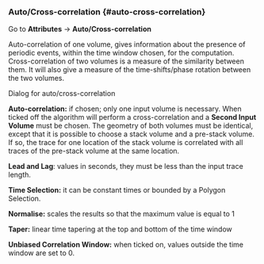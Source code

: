 ### Auto/Cross-correlation {#auto-cross-correlation}

Go to **Attributes** → **Auto/Cross-correlation**

Auto-correlation of one volume, gives information about the presence of periodic events, within the time window chosen, for the computation. Cross-correlation of two volumes is a measure of the similarity between them. It will also give a measure of the time-shifts/phase rotation between the two volumes.

Dialog for auto/cross-correlation

**Auto-correlation:** if chosen; only one input volume is necessary. When ticked off the algorithm will perform a cross-correlation and a **Second Input Volume** must be chosen. The geometry of both volumes must be identical, except that it is possible to choose a stack volume and a pre-stack volume. If so, the trace for one location of the stack volume is correlated with all traces of the pre-stack volume at the same location.

**Lead and Lag**: values in seconds, they must be less than the input trace length.

**Time Selection:** it can be constant times or bounded by a Polygon Selection.

**Normalise:** scales the results so that the maximum value is equal to 1

**Taper:** linear time tapering at the top and bottom of the time window

**Unbiased Correlation Window:** when ticked on, values outside the time window are set to 0.